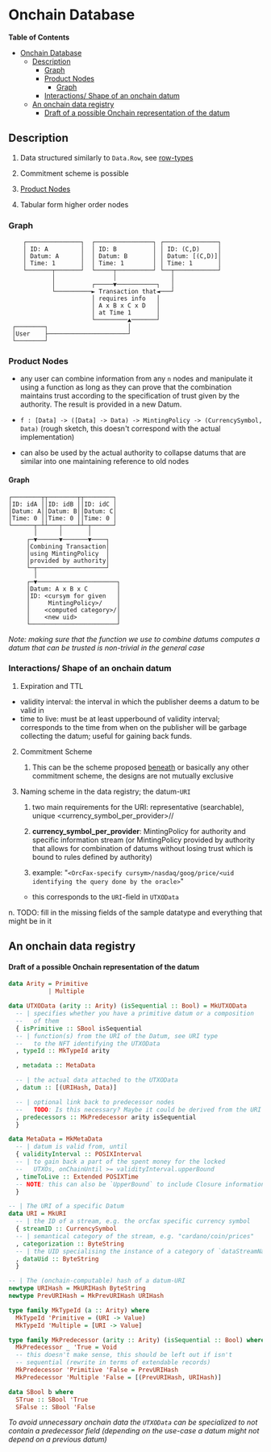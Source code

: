 # Onchain Database

<!-- markdown-toc start - Don't edit this section. Run M-x markdown-toc-refresh-toc -->
**Table of Contents**

- [Onchain Database](#onchain-database)
  - [Description](#description)
    - [Graph](#graph)
    - [Product Nodes](#product-nodes)
      - [Graph](#graph-1)
    - [Interactions/ Shape of an onchain datum](#interactions-shape-of-an-onchain-datum)
  - [An onchain data registry](#an-onchain-data-registry)
      - [Draft of a possible Onchain representation of the datum](#draft-of-a-possible-onchain-representation-of-the-datum)

<!-- markdown-toc end -->

## Description

1. Data structured similarly to `Data.Row`, see
   [row-types](https://hackage.haskell.org/package/row-types)

2. Commitment scheme is possible

3. [Product Nodes](#product-nodes)

4. Tabular form higher order nodes

### Graph

```
    ┌───────────────┐  ┌────────────────┐ ┌───────────────┐
    │ ID: A         │  │ ID: B          │ │ ID: (C,D)     │
    │ Datum: A      │  │ Datum: B       │ │ Datum: [(C,D)]│
    │ Time: 1       │  │ Time: 1        │ │ Time: 1       │
    └───────┬───────┘  └─────┬──────────┘ └──┬────────────┘
            │                │               │
            │          ┌─────▼───────────┐   │
            └──────────► Transaction that◄───┘
                       │ requires info   │
                       │ A x B x C x D   │
                       │ at Time 1       │
                       └─────────▲───────┘
 ┌────────┐                      │
 │User    ├──────────────────────┘
 └────────┘
```

### Product Nodes

- any user can combine information from any `n` nodes and manipulate it using a
  function as long as they can prove that the combination maintains trust
  according to the specification of trust given by the authority. The result is
  provided in a new Datum.

- `f : [Data] -> ([Data] -> Data) -> MintingPolicy -> (CurrencySymbol, Data)`
  (rough sketch, this doesn't correspond with the actual implementation)

- can also be used by the actual authority to collapse datums that are similar
  into one maintaining reference to old nodes

#### Graph

```text
┌────────┬┬────────┬┬────────┐
│ID: idA ││ID: idB ││ID: idC │
│Datum: A││Datum: B││Datum: C│
│Time: 0 ││Time: 0 ││Time: 0 │
└──────┬─┴┴───┬────┴┴─┬──────┘
       │      │       │
     ┌─▼──────▼───────▼────┐
     │Combining Transaction│
     │using MintingPolicy  │
     │provided by authority│
     └─┬───────────────────┘
       │
     ┌─▼──────────────────────┐
     │Datum: A x B x C        │
     │ID: <cursym for given   │
     │     MintingPolicy>/    │
     │    <computed category>/│
     │    <new uid>           │
     └────────────────────────┘
```

*Note: making sure that the function we use to combine datums computes a datum that can be trusted
is non-trivial in the general case*

### Interactions/ Shape of an onchain datum

1. Expiration and TTL

- validity interval: the interval in which the publisher deems a datum to be valid in
- time to live: must be at least upperbound of validity interval; corresponds to the time
    from when on the publisher will be garbage collecting the datum; useful for
    gaining back funds.

2. Commitment Scheme
   1. This can be the scheme proposed [beneath](#using-a-commitment-scheme) or
       basically any other commitment scheme, the designs are not mutually
       exclusive

3. Naming scheme in the data registry; the datum-`URI`
   1. two main requirements for the URI: representative (searchable), unique
      <currency_symbol_per_provider>/<categorization>/<uid>

   2. **currency_symbol_per_provider**: MintingPolicy for authority and specific
       information stream (or MintingPolicy provided by authority that allows
       for combination of datums without losing trust which is bound to rules
       defined by authority)

   3. example:
      "`<OrcFax-specify cursym>/nasdaq/goog/price/<uid identifying the query done by the oracle>`"

   - this corresponds to the `URI`-field in `UTXOData`

n. TODO: fill in the missing fields of the sample datatype and everything that might be in it


## An onchain data registry

#### Draft of a possible Onchain representation of the datum

```haskell
data Arity = Primitive 
           | Multiple

data UTXOData (arity :: Arity) (isSequential :: Bool) = MkUTXOData
  -- | specifies whether you have a primitive datum or a composition
  --   of them
  { isPrimitive :: SBool isSequential
  -- | function(s) from the URI of the Datum, see URI type
  --   to the NFT identifying the UTXOData
  , typeId :: MkTypeId arity

  , metadata :: MetaData

  -- | the actual data attached to the UTXOData
  , datum :: [(URIHash, Data)] 

  -- | optional link back to predecessor nodes
  --   TODO: Is this necessary? Maybe it could be derived from the URI
  , predecessors :: MkPredecessor arity isSequential
  } 

data MetaData = MkMetaData
  -- | datum is valid from, until
  { validityInterval :: POSIXInterval
  -- | to gain back a part of the spent money for the locked
  --   UTXOs, onChainUntil >= validityInterval.upperBound
  , timeToLive :: Extended POSIXTime
  -- NOTE: this can also be `UpperBound` to include Closure information
  }

-- | The URI of a specific Datum
data URI = MkURI
  -- | the ID of a stream, e.g. the orcfax specific currency symbol
  { streamID :: CurrencySymbol
  -- | semantical category of the stream, e.g. "cardano/coin/prices"
  , categorization :: ByteString
  -- | the UID specialising the instance of a category of `dataStreamName`
  , dataUid :: ByteString
  }

-- | The (onchain-computable) hash of a datum-URI 
newtype URIHash = MkURIHash ByteString
newtype PrevURIHash = MkPrevURIHash URIHash

type family MkTypeId (a :: Arity) where 
  MkTypeId 'Primitive = (URI -> Value)
  MkTypeId 'Multiple = [URI -> Value]

type family MkPredecessor (arity :: Arity) (isSequential :: Bool) where 
  MkPredecessor _ 'True = Void 
  -- this doesn't make sense, this should be left out if isn't 
  -- sequential (rewrite in terms of extendable records) 
  MkPredecessor 'Primitive 'False = PrevURIHash
  MkPredecessor 'Multiple 'False = [(PrevURIHash, URIHash)]

data SBool b where 
  STrue :: SBool 'True
  SFalse :: SBool 'False
```

*To avoid unnecessary onchain data the `UTXOData` can be specialized to not contain a
predecessor field (depending on the use-case a datum might not depend on a previous datum)*
